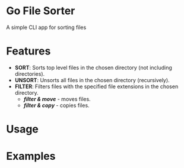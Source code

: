 # Go File Sorter
A simple CLI app for sorting files

# Features
- **SORT**:      Sorts top level files in the chosen directory (not including directories).
- **UNSORT**:    Unsorts all files in the chosen directory (recursively).
- **FILTER**:    Filters files with the specified file extensions in the chosen directory.
  - ***filter & move*** - moves files.
  - ***filter & copy*** - copies files.

# Usage

# Examples
